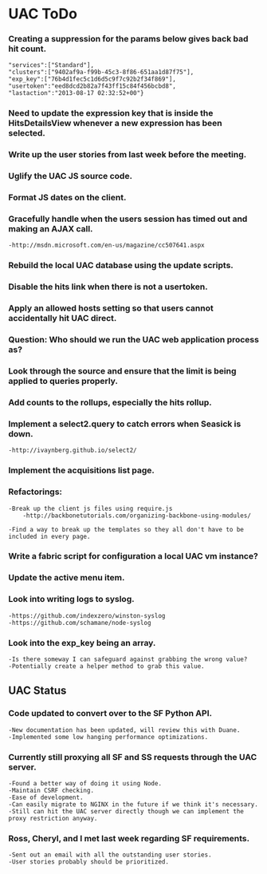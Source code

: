 UAC ToDo
========

### Creating a suppression for the params below gives back bad hit count.
    "services":["Standard"],
    "clusters":["9402af9a-f99b-45c3-8f86-651aa1d87f75"],
    "exp_key":["76b4d1fec5c1d6d5c9f7c92b2f34f869"],
    "usertoken":"eed8dcd2b82a7f43ff15c84f456bcbd8",
    "lastaction":"2013-08-17 02:32:52+00"}

### Need to update the expression key that is inside the HitsDetailsView whenever a new expression has been selected.

### Write up the user stories from last week before the meeting.

### Uglify the UAC JS source code.

### Format JS dates on the client.

### Gracefully handle when the users session has timed out and making an AJAX call.
    -http://msdn.microsoft.com/en-us/magazine/cc507641.aspx

### Rebuild the local UAC database using the update scripts.

### Disable the hits link when there is not a usertoken.

### Apply an allowed hosts setting so that users cannot accidentally hit UAC direct.

### Question: Who should we run the UAC web application process as?

### Look through the source and ensure that the limit is being applied to queries properly.

### Add counts to the rollups, especially the hits rollup.

### Implement a select2.query to catch errors when Seasick is down.
    -http://ivaynberg.github.io/select2/

### Implement the acquisitions list page.

### Refactorings:
    -Break up the client js files using require.js
        -http://backbonetutorials.com/organizing-backbone-using-modules/

    -Find a way to break up the templates so they all don't have to be included in every page.

### Write a fabric script for configuration a local UAC vm instance?

### Update the active menu item.

### Look into writing logs to syslog.
    -https://github.com/indexzero/winston-syslog
    -https://github.com/schamane/node-syslog

### Look into the exp_key being an array.
    -Is there someway I can safeguard against grabbing the wrong value?
    -Potentially create a helper method to grab this value.


UAC Status
----------

### Code updated to convert over to the SF Python API.
    -New documentation has been updated, will review this with Duane.
    -Implemented some low hanging performance optimizations.
### Currently still proxying all SF and SS requests through the UAC server.
    -Found a better way of doing it using Node.
    -Maintain CSRF checking.
    -Ease of development.
    -Can easily migrate to NGINX in the future if we think it's necessary.
    -Still can hit the UAC server directly though we can implement the proxy restriction anyway.
### Ross, Cheryl, and I met last week regarding SF requirements.
    -Sent out an email with all the outstanding user stories.
    -User stories probably should be prioritized.
